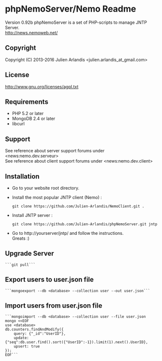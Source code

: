 phpNemoServer/Nemo Readme
===================

Version 0.92b 
phpNemoServer is a set of PHP-scripts to manage JNTP Server.  
http://news.nemoweb.net/

Copyright
---------

Copyright (C) 2013-2016
    Julien Arlandis <julien.arlandis_at_gmail.com>

License
-------

http://www.gnu.org/licenses/agpl.txt

Requirements
------------

* PHP 5.2 or later
* MongoDB 2.4 or later
* libcurl

Support
-------

See reference about server support forums under \<news:nemo.dev.serveur\>  
See reference about client support forums under \<news:nemo.dev.client\>

Installation
------

* Go to your website root directory.
* Install the most popular JNTP client (Nemo) :

    ```git clone https://github.com/Julien-Arlandis/NemoClient.git .```

* Install JNTP server :

    ```git clone https://github.com/Julien-Arlandis/phpNemoServer.git jntp```

* Go to http://yourserver/jntp/ and follow the instructions.  
Greats :)

Upgrade Server
-------

    ```git pull```

Export users to user.json file
-------

    ```mongoexport --db <database> --collection user --out user.json```

Import users from user.json file
-------

    ```mongoimport --db <database> --collection user --file user.json
    mongo <<EOF
    use <database>
    db.counters.findAndModify({
        query: {"_id":"UserID"},
        update: {"seq":db.user.find().sort({"UserID":-1}).limit(1).next().UserID},
        upsert: true
    });
    EOF```
